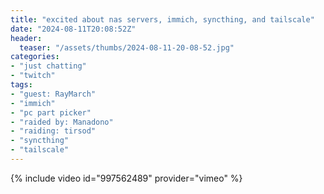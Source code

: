 ```yaml
---
title: "excited about nas servers, immich, syncthing, and tailscale"
date: "2024-08-11T20:08:52Z"
header:
  teaser: "/assets/thumbs/2024-08-11-20-08-52.jpg"
categories:
- "just chatting"
- "twitch"
tags:
- "guest: RayMarch"
- "immich"
- "pc part picker"
- "raided by: Manadono"
- "raiding: tirsod"
- "syncthing"
- "tailscale"
---
```

{% include video id="997562489" provider="vimeo" %}
